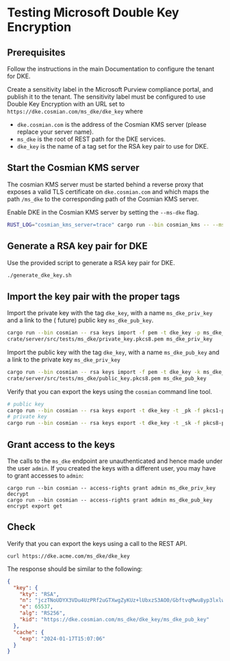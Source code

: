 # Testing Microsoft Double Key Encryption

## Prerequisites

Follow the instructions in the main Documentation to configure the tenant for DKE.

Create a sensitivity label in the Microsoft Purview compliance portal, and publish it to the tenant.
The sensitivity label must be configured to use Double Key Encryption with an URL set to
`https://dke.cosmian.com/ms_dke/dke_key` where

- `dke.cosmian.com` is the address of the Cosmian KMS server (please replace your server name).
- `ms_dke` is the root of REST path for the DKE services.
- `dke_key` is the name of a tag set for the RSA key pair to use for DKE.

## Start the Cosmian KMS server

The cosmian KMS server must be started behind a reverse proxy that exposes a valid TLS certificate
on `dke.cosmian.com`
and which maps the path `/ms_dke` to the corresponding path of the Cosmian KMS server.

Enable DKE in the Cosmian KMS server by setting the `--ms-dke` flag.

```bash
RUST_LOG="cosmian_kms_server=trace" cargo run --bin cosmian_kms -- --ms-dke-service-url https://dke.cosmian.com/ms_dke
```

## Generate a RSA key pair for DKE

Use the provided script to generate a RSA key pair for DKE.

```bash
./generate_dke_key.sh
```

## Import the key pair with the proper tags

Import the private key with the tag `dke_key`, with a name `ms_dke_priv_key` and a link to the (
future) public
key `ms_dke_pub_key`.

```bash
cargo run --bin cosmian -- rsa keys import -f pem -t dke_key -p ms_dke_pub_key \
crate/server/src/tests/ms_dke/private_key.pkcs8.pem ms_dke_priv_key
```

Import the public key with the tag `dke_key`, with a name `ms_dke_pub_key` and a link to the private
key `ms_dke_priv_key`

```bash
cargo run --bin cosmian -- rsa keys import -f pem -t dke_key -k ms_dke_priv_key \
crate/server/src/tests/ms_dke/public_key.pkcs8.pem ms_dke_pub_key

```

Verify that you can export the keys using the `cosmian` command line tool.

```bash
# public key
cargo run --bin cosmian -- rsa keys export -t dke_key -t _pk -f pkcs1-pem /tmp/pub_key.pkcs1.pem
# private key
cargo run --bin cosmian -- rsa keys export -t dke_key -t _sk -f pkcs8-pem /tmp/priv_key.pkcs1.pem
```

## Grant access to the keys

The calls to the `ms_dke` endpoint are unauthenticated and hence made under the user `admin`. If
you created the keys with a different user, you may have to grant accesses to `admin`:

```shell
cargo run --bin cosmian -- access-rights grant admin ms_dke_priv_key decrypt
cargo run --bin cosmian -- access-rights grant admin ms_dke_pub_key encrypt export get
```

## Check

Verify that you can export the keys using a call to the REST API.

```shell
curl https://dke.acme.com/ms_dke/dke_key
```

The response should be similar to the following:

```json
{
  "key": {
    "kty": "RSA",
    "n": "jczTNoUDYX3VDu4UzPRf2uGTXwgZyKUz+lUbxzS3AO0/GbftvqMwu8yp3lxlwH7O9My32tNMAJXJtBSf+DiaD3xIA6HTdOa4dHvIZlIxrNeRyQLuUEu2+qdc5/x1FJmEkuG33xunFeeAUU3CNSO5X+IZ3nS3rdOIL6wwASVJKBPgM9AH95xqmxXQNOFpmbriv/c5VAqd7Ih83H8KBzowsYRNYiWqIJvFVP224p2UNNqpr0WX+QPkgoQYH5hKGRR8bj3BVYhzlEE+4/BQLp2ECfSYCe1kRYqlfSpBRHrrKhZ+VcEsYg/9zbAKPmLc4fRMR66KaG5ANpe7OseVFLHyNQ==",
    "e": 65537,
    "alg": "RS256",
    "kid": "https://dke.cosmian.com/ms_dke/dke_key/ms_dke_pub_key"
  },
  "cache": {
    "exp": "2024-01-17T15:07:06"
  }
}
```

